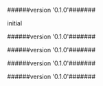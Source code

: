 
######version '0.1.0'#######

initial



######version '0.1.0'#######





######version '0.1.0'#######





######version '0.1.0'#######





######version '0.1.0'#######




